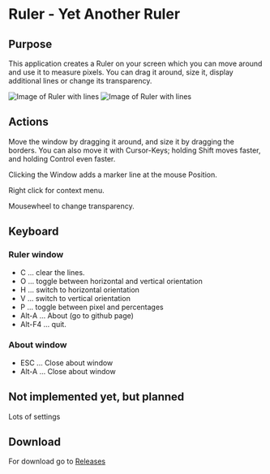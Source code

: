 # Ruler - Yet Another Ruler

## Purpose

This application creates a Ruler on your screen which you can move around and use it to measure pixels. You can drag it around, size it, display additional lines or change its transparency.

![Image of Ruler with lines](https://praschl.github.io/Ruler/Ruler_normal.png)
![Image of Ruler with lines](https://praschl.github.io/Ruler/Ruler_percentage.png)

## Actions

Move the window by dragging it around, and size it by dragging the borders.
You can also move it with Cursor-Keys; holding Shift moves faster, and holding Control even faster.

Clicking the Window adds a marker line at the mouse Position.

Right click for context menu.

Mousewheel to change transparency.

## Keyboard

### Ruler window
* C ... clear the lines.
* O ... toggle between horizontal and vertical orientation
* H ... switch to horizontal orientation
* V ... switch to vertical orientation
* P ... toggle between pixel and percentages
* Alt-A ... About (go to github page)
* Alt-F4 ... quit.

### About window
* ESC ... Close about window
* Alt-A ... Close about window

## Not implemented yet, but planned

Lots of settings

## Download

For download go to [Releases](https://github.com/praschl/Ruler/releases)
